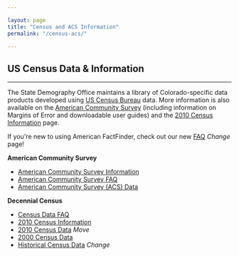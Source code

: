 ```yaml
---

layout: page
title: "Census and ACS Information"
permalink: "/census-acs/"

---
```


## US Census Data & Information

- - -

The State Demography Office maintains a library of Colorado-specific data products developed using [US Census Bureau](http://www.census.gov/) data. More information is also available on the [American Community Survey](/census-acs/american-community-survey-information.html) (including information on Margins of Error and downloadable user guides) and the [2010 Census Information](/census-acs/2010-census-information.html) page.

If you\'re new to using American FactFinder, check out our new [FAQ]() *Change* page!

**American Community Survey**

- [American Community Survey Information](/census-acs/american-community-survey-information.html)
- [American Community Survey FAQ](/census-acs/american-community-survey-frequently-asked-questions.html)
- [American Community Survey (ACS) Data](/census-acs/american-community-survey-data.html)

**Decennial Census**

- [Census Data FAQ](/census-acs/census-data-faq.html)
- [2010 Census Information](/census-acs/2010-census-information.html)
- [2010 Census Data](http://dola.colorado.gov/demog-cms/content/census-data) *Move*
- [2000 Census Data](/census-acs/2000-census-data.html)
- [Historical Census Data](https://dola.colorado.gov/demog_webapps/hcp_parameters.jsf) *Change*